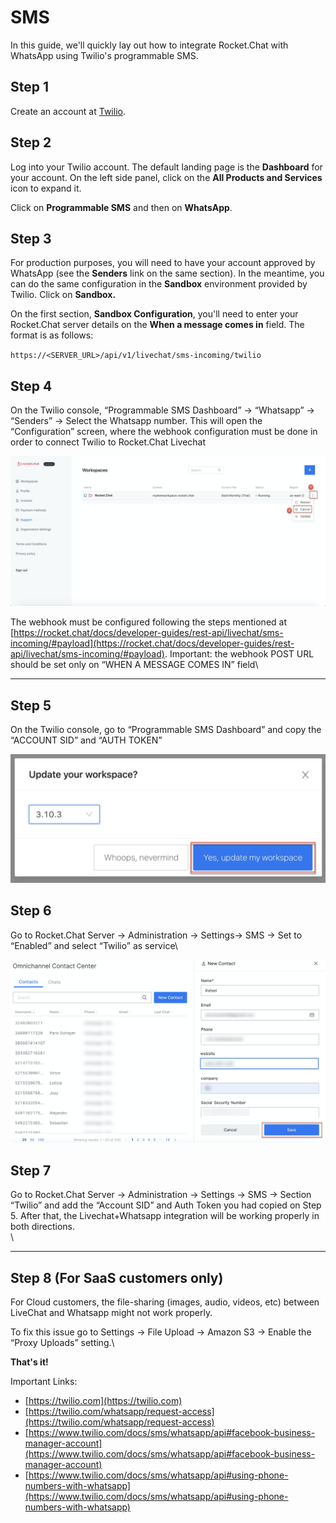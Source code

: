 # SMS

In this guide, we'll quickly lay out how to integrate Rocket.Chat with WhatsApp using Twilio's programmable SMS.

## Step 1

Create an account at [Twilio](https://twilio.com/whatsapp/request-access).

## Step 2

Log into your Twilio account. The default landing page is the **Dashboard** for your account. On the left side panel, click on the **All Products and Services** icon to expand it.

Click on **Programmable SMS** and then on **WhatsApp**.

## Step 3

For production purposes, you will need to have your account approved by WhatsApp (see the **Senders** link on the same section). In the meantime, you can do the same configuration in the **Sandbox** environment provided by Twilio. Click on **Sandbox.**

On the first section, **Sandbox Configuration**, you'll need to enter your Rocket.Chat server details on the **When a message comes in** field. The format is as follows:

`https://<SERVER_URL>/api/v1/livechat/sms-incoming/twilio`

## Step 4

On the Twilio console, “Programmable SMS Dashboard” -> “Whatsapp” -> “Senders” -> Select the Whatsapp number. This will open the “Configuration” screen, where the webhook configuration must be done in order to connect Twilio to Rocket.Chat Livechat

![](<../../../.gitbook/assets/image (198).png>)

The webhook must be configured following the steps mentioned at [https://rocket.chat/docs/developer-guides/rest-api/livechat/sms-incoming/#payload](https://rocket.chat/docs/developer-guides/rest-api/livechat/sms-incoming/#payload). Important: the webhook POST URL should be set only on “WHEN A MESSAGE COMES IN” field\
****

## Step 5

On the Twilio console, go to “Programmable SMS Dashboard” and copy the “ACCOUNT SID” and “AUTH TOKEN” 

![](<../../../.gitbook/assets/image (197).png>)

## Step 6

Go to Rocket.Chat Server -> Administration -> Settings-> SMS -> Set to “Enabled” and select “Twilio” as service\


![](<../../../.gitbook/assets/image (210).png>)

## Step 7

Go to Rocket.Chat Server -> Administration -> Settings -> SMS -> Section “Twilio” and add the “Account SID” and Auth Token you had copied on Step 5. After that, the Livechat+Whatsapp integration will be working properly in both directions.\
\
****

## Step 8 (For SaaS customers only)

For Cloud customers, the file-sharing (images, audio, videos, etc) between LiveChat and Whatsapp might not work properly. 

To fix this issue go to Settings -> File Upload -> Amazon S3 -> Enable the “Proxy Uploads” setting.\


**That's it!**

Important Links:

* [https://twilio.com](https://twilio.com)
* [https://twilio.com/whatsapp/request-access](https://twilio.com/whatsapp/request-access)
* [https://www.twilio.com/docs/sms/whatsapp/api#facebook-business-manager-account](https://www.twilio.com/docs/sms/whatsapp/api#facebook-business-manager-account)
* [https://www.twilio.com/docs/sms/whatsapp/api#using-phone-numbers-with-whatsapp](https://www.twilio.com/docs/sms/whatsapp/api#using-phone-numbers-with-whatsapp)
